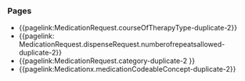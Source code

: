 ### Pages

- {{pagelink:MedicationRequest.courseOfTherapyType-duplicate-2}}
- {{pagelink: MedicationRequest.dispenseRequest.numberofrepeatsallowed-duplicate-2}}
- {{pagelink:MedicationRequest.category-duplicate-2 }}
- {{pagelink:Medicationx.medicationCodeableConcept-duplicate-2}}

